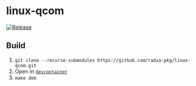 # linux-qcom

[![Release](https://github.com/radxa-pkg/linux-qcom/actions/workflows/release.yaml/badge.svg)](https://github.com/radxa-pkg/linux-qcom/actions/workflows/release.yaml)

## Build

1. `git clone --recurse-submodules https://github.com/radxa-pkg/linux-qcom.git`
2. Open in [`devcontainer`](https://code.visualstudio.com/docs/devcontainers/containers)
3. `make deb`
